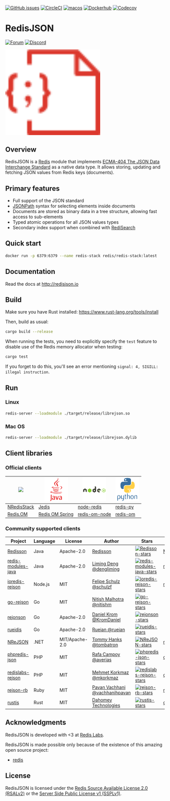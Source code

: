 [![GitHub issues](https://img.shields.io/github/release/RedisJSON/RedisJSON.svg)](https://github.com/RedisJSON/RedisJSON/releases/latest)
[![CircleCI](https://circleci.com/gh/RedisJSON/RedisJSON/tree/master.svg?style=svg)](https://circleci.com/gh/RedisJSON/RedisJSON/tree/master)
[![macos](https://github.com/RedisJSON/RedisJSON/workflows/macos/badge.svg)](https://github.com/RedisJSON/RedisJSON/actions?query=workflow%3Amacos)
[![Dockerhub](https://img.shields.io/docker/pulls/redis/redis-stack-server?label=redis-stack-server)](https://hub.docker.com/r/redis/redis-stack-server/)
[![Codecov](https://codecov.io/gh/RedisJSON/RedisJSON/branch/master/graph/badge.svg)](https://codecov.io/gh/RedisJSON/RedisJSON)

# RedisJSON

[![Forum](https://img.shields.io/badge/Forum-RedisJSON-blue)](https://forum.redislabs.com/c/modules/redisjson)
[![Discord](https://img.shields.io/discord/697882427875393627?style=flat-square)](https://discord.gg/QUkjSsk)

<img src="docs/docs/images/logo.svg" alt="logo" width="300"/>

## Overview

RedisJSON is a [Redis](https://redis.io/) module that implements [ECMA-404 The JSON Data Interchange Standard](https://json.org/) as a native data type. It allows storing, updating and fetching JSON values from Redis keys (documents).

## Primary features

* Full support of the JSON standard
* [JSONPath](https://goessner.net/articles/JsonPath/) syntax for selecting elements inside documents
* Documents are stored as binary data in a tree structure, allowing fast access to sub-elements
* Typed atomic operations for all JSON values types
* Secondary index support when combined with [RediSearch](https://redisearch.io)

## Quick start

```bash
docker run -p 6379:6379 --name redis-stack redis/redis-stack:latest
```

## Documentation

Read the docs at <http://redisjson.io>

## Build

Make sure you have Rust installed:
<https://www.rust-lang.org/tools/install>

Then, build as usual:

```bash
cargo build --release
```

When running the tests, you need to explicitly specify the `test` feature to disable use of the Redis memory allocator when testing:

```bash
cargo test
```

If you forget to do this, you'll see an error mentioning `signal: 4, SIGILL: illegal instruction`.

## Run

### Linux

```bash
redis-server --loadmodule ./target/release/librejson.so
```

### Mac OS

```bash
redis-server --loadmodule ./target/release/librejson.dylib
```

## Client libraries

### Official clients

| [<img width="75" src="https://user-images.githubusercontent.com/1655867/228534778-d0b41ce8-3ce4-4340-bd32-754f01ebed43.svg" />][dotnet-quickstart]  | [<img width="75" src="https://raw.githubusercontent.com/devicons/devicon/master/icons/java/java-plain-wordmark.svg" />][java-quickstart]  | [<img width="75" src="https://raw.githubusercontent.com/devicons/devicon/master/icons/nodejs/nodejs-original-wordmark.svg" />][nodejs-quickstart]   | [<img width="75" src="https://raw.githubusercontent.com/devicons/devicon/master/icons/python/python-original-wordmark.svg" />][python-quickstart]  |
|---|---|---|---|
|  [NRedisStack][dotnet-quickstart] | [Jedis][java-quickstart]  | [node-redis][nodejs-quickstart]  |  [redis-py][python-quickstart] |
|  [Redis.OM][dotnet-om] | [Redis OM Spring][java-om]  | [redis-om-node][nodejs-om]  |  [redis-om][python-om] |

[dotnet-quickstart]: https://redis.io/docs/redis-clients/dotnet/
[dotnet-om]: https://github.com/redis/redis-om-dotnet

[java-quickstart]: https://redis.io/docs/redis-clients/java/
[java-om]: https://github.com/redis/redis-om-spring

[nodejs-quickstart]: https://redis.io/docs/redis-clients/nodejs/
[nodejs-om]: https://github.com/redis/redis-om-node

[python-quickstart]: https://redis.io/docs/redis-clients/python/
[python-om]: https://github.com/redis/redis-om-python

### Community supported clients

| Project | Language | License | Author | Stars | Package | Comment |
| ------- | -------- | ------- | ------ | ----- | ------- | ------- |
| [Redisson][Redisson-url] | Java | Apache-2.0 | [Redisson][Redisson-author] | [![Redisson-stars]][Redisson-url] | [Maven][Redisson-package] |
| [redis-modules-java][redis-modules-java-url] | Java | Apache-2.0 | [Liming Deng @dengliming][redis-modules-java-author] | [![redis-modules-java-stars]][redis-modules-java-url] | [maven][redis-modules-java-package] |
| [ioredis-rejson][ioredis-rejson-url] | Node.js | MIT | [Felipe Schulz @schulzf][ioredis-rejson-author] | [![ioredis-rejson-stars]][ioredis-rejson-url] | [npm][ioredis-rejson-package] |
| [go-rejson][go-rejson-url] | Go | MIT | [Nitish Malhotra @nitishm][go-rejson-author] | [![go-rejson-stars]][go-rejson-url] | |
| [rejonson][rejonson-url] | Go | Apache-2.0 | [Daniel Krom @KromDaniel][rejonson-author] | [![rejonson-stars]][rejonson-url] | |
| [rueidis][rueidis-url] | Go | Apache-2.0 | [Rueian @rueian][rueidis-author] | [![rueidis-stars]][rueidis-url] | |
| [NReJSON][NReJSON-url]  | .NET | MIT/Apache-2.0 | [Tommy Hanks @tombatron][NReJSON-author] | [![NReJSON-stars]][NReJSON-url] | [nuget][NReJSON-package] |
| [phpredis-json][phpredis-json-url]  | PHP | MIT | [Rafa Campoy @averias][phpredis-json-author] | [![phpredis-json-stars]][phpredis-json-url] | [composer][phpredis-json-package] |
| [redislabs-rejson][redislabs-rejson-url]  | PHP | MIT | [Mehmet Korkmaz @mkorkmaz][redislabs-rejson-author] | [![redislabs-rejson-stars]][redislabs-rejson-url] | [composer][redislabs-rejson-package] |
| [rejson-rb][rejson-rb-url]  | Ruby | MIT | [Pavan Vachhani @vachhanihpavan][rejson-rb-author] | [![rejson-rb-stars]][rejson-rb-url] | [rubygems][rejson-rb-package]|
| [rustis][rustis-url] | Rust | MIT | [Dahomey Technologies][rustis-author] | [![rustis-stars]][rustis-url] | [crate][rustis-package]| [Documentation](https://docs.rs/rustis/latest/rustis/commands/trait.JsonCommands.html) |

[Redisson-author]: https://github.com/redisson/
[Redisson-url]: https://github.com/redisson/redisson
[Redisson-package]: https://search.maven.org/artifact/org.redisson/redisson/
[Redisson-stars]: https://img.shields.io/github/stars/redisson/redisson.svg?style=social&amp;label=Star&amp;maxAge=2592000

[redis-modules-java-author]: https://github.com/dengliming/
[redis-modules-java-url]: https://github.com/dengliming/redis-modules-java
[redis-modules-java-package]: https://search.maven.org/artifact/io.github.dengliming.redismodule/redis-modules-java/
[redis-modules-java-stars]: https://img.shields.io/github/stars/dengliming/redis-modules-java.svg?style=social&amp;label=Star&amp;maxAge=2592000

[ioredis-rejson-author]: https://github.com/schulzf
[ioredis-rejson-url]: https://github.com/schulzf/ioredis-rejson
[ioredis-rejson-package]: https://www.npmjs.com/package/ioredis-rejson
[ioredis-rejson-stars]: https://img.shields.io/github/stars/schulzf/ioredis-rejson.svg?style=social&amp;label=Star&amp;maxAge=2592000

[go-rejson-author]: https://github.com/nitishm
[go-rejson-url]: https://github.com/nitishm/go-rejson/
[go-rejson-stars]: https://img.shields.io/github/stars/nitishm/go-rejson.svg?style=social&amp;label=Star&amp;maxAge=2592000

[rueidis-url]: https://github.com/rueian/rueidis
[rueidis-author]: https://github.com/rueian
[rueidis-stars]: https://img.shields.io/github/stars/rueian/rueidis.svg?style=social&amp;label=Star&amp;maxAge=2592000

[rejonson-author]: https://github.com/KromDaniel
[rejonson-url]: https://github.com/KromDaniel/rejonson
[rejonson-stars]: https://img.shields.io/github/stars/KromDaniel/rejonson?style=social&amp;label=Star&amp;maxAge=2592000

[NReJSON-author]: https://github.com/tombatron
[NReJSON-url]: https://github.com/tombatron/NReJSON
[NReJSON-package]: https://www.nuget.org/packages/NReJSON/
[NReJSON-stars]: https://img.shields.io/github/stars/tombatron/NReJSON.svg?style=social&amp;label=Star&amp;maxAge=2592000

[phpredis-json-author]: https://github.com/averias
[phpredis-json-url]: https://github.com/averias/phpredis-json
[phpredis-json-package]: https://packagist.org/packages/averias/phpredis-json
[phpredis-json-stars]: https://img.shields.io/github/stars/averias/phpredis-json.svg?style=social&amp;label=Star&amp;maxAge=2592000

[redislabs-rejson-author]: https://github.com/mkorkmaz
[redislabs-rejson-url]: https://github.com/mkorkmaz/redislabs-rejson
[redislabs-rejson-package]: https://packagist.org/packages/mkorkmaz/redislabs-rejson
[redislabs-rejson-stars]: https://img.shields.io/github/stars/mkorkmaz/redislabs-rejson.svg?style=social&amp;label=Star&amp;maxAge=2592000

[rejson-rb-author]: https://github.com/vachhanihpavan
[rejson-rb-url]: https://github.com/vachhanihpavan/rejson-rb
[rejson-rb-package]: https://rubygems.org/gems/rejson-rb
[rejson-rb-stars]: https://img.shields.io/github/stars/vachhanihpavan/rejson-rb.svg?style=social&amp;label=Star&amp;maxAge=2592000

[rustis-url]: https://github.com/dahomey-technologies/rustis
[rustis-author]: https://github.com/dahomey-technologies
[rustis-stars]: https://img.shields.io/github/stars/dahomey-technologies/rustis.svg?style=social&amp;label=Star&amp;maxAge=2592000
[rustis-package]: https://crates.io/crates/rustis

## Acknowledgments

RedisJSON is developed with <3 at [Redis Labs](https://redislabs.com).

RedisJSON is made possible only because of the existence of this amazing open source project:

* [redis](https://github.com/antirez/redis)

## License

RedisJSON is licensed under the [Redis Source Available License 2.0 (RSALv2)](https://redis.com/legal/rsalv2-agreement) or the [Server Side Public License v1 (SSPLv1)](https://www.mongodb.com/licensing/server-side-public-license).
